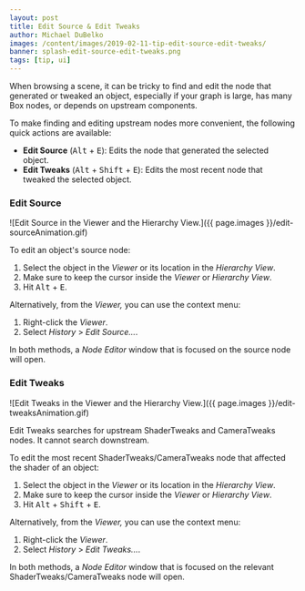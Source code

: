 ```yaml
---
layout: post
title: Edit Source & Edit Tweaks
author: Michael DuBelko
images: /content/images/2019-02-11-tip-edit-source-edit-tweaks/
banner: splash-edit-source-edit-tweaks.png
tags: [tip, ui]
---
```


When browsing a scene, it can be tricky to find and edit the node that generated or tweaked an object, especially if your graph is large, has many Box nodes, or depends on upstream components.

To make finding and editing upstream nodes more convenient, the following quick actions are available:

- **Edit Source** (<kbd>Alt</kbd> + <kbd>E</kbd>): Edits the node that generated the selected object.
- **Edit Tweaks** (<kbd>Alt</kbd> + <kbd>Shift</kbd> + <kbd>E</kbd>): Edits the most recent node that tweaked the selected object.

### Edit Source ###

![Edit Source in the Viewer and the Hierarchy View.]({{ page.images }}/edit-sourceAnimation.gif)

To edit an object's source node:

1. Select the object in the _Viewer_ or its location in the _Hierarchy View_.
2. Make sure to keep the cursor inside the _Viewer_ or _Hierarchy View_.
3. Hit <kbd>Alt</kbd> + <kbd>E</kbd>.

Alternatively, from the _Viewer,_ you can use the context menu:

1. Right-click the _Viewer_.
2. Select _History_ > _Edit Source..._.

In both methods, a _Node Editor_ window that is focused on the source node will open.

### Edit Tweaks ###

![Edit Tweaks in the Viewer and the Hierarchy View.]({{ page.images }}/edit-tweaksAnimation.gif)

Edit Tweaks searches for upstream ShaderTweaks and CameraTweaks nodes. It cannot search downstream.

To edit the most recent ShaderTweaks/CameraTweaks node that affected the shader of an object:

1. Select the object in the _Viewer_ or its location in the _Hierarchy View_.
2. Make sure to keep the cursor inside the _Viewer_ or _Hierarchy View_.
3. Hit <kbd>Alt</kbd> + <kbd>Shift</kbd> + <kbd>E</kbd>.

Alternatively, from the _Viewer,_ you can use the context menu:

1. Right-click the _Viewer_.
2. Select _History_ > _Edit Tweaks..._.

In both methods, a _Node Editor_ window that is focused on the relevant ShaderTweaks/CameraTweaks node will open.
